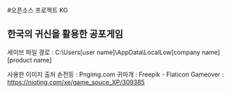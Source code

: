 #오픈소스 프로젝트 KG
## 한국의 귀신을 활용한 공포게임









세이브 파일 경로 : C:\Users\[user name]\AppData\LocalLow\[company name]\[product name]




사용한 이미지 출처
손전등 : Pngimg.com
귀마개 : Freepik - Flaticon
Gameover : https://nioting.com/xe/game_souce_XP/309385